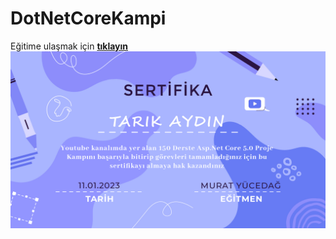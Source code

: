 # DotNetCoreKampi
Eğitime ulaşmak için **[tıklayın](https://www.youtube.com/playlist?list=PLKnjBHu2xXNNkinaVhPqPZG0ubaLN63ci)**
![sertifika](./sertifika.jpg)
